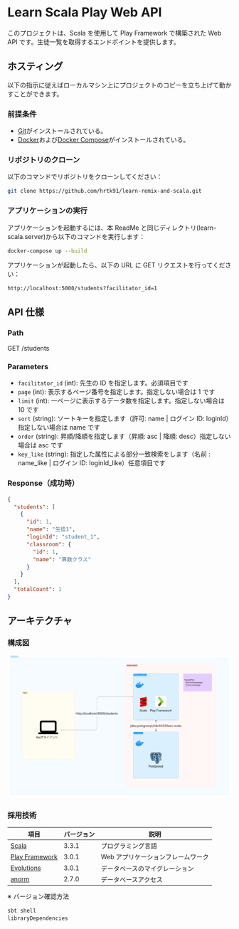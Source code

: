# Learn Scala Play Web API

このプロジェクトは、Scala を使用して Play Framework で構築された Web API です。生徒一覧を取得するエンドポイントを提供します。

## ホスティング

以下の指示に従えばローカルマシン上にプロジェクトのコピーを立ち上げて動かすことができます。

### 前提条件

- [Git](https://git-scm.com/downloads)がインストールされている。
- [Docker](https://www.docker.com/products/docker-desktop)および[Docker Compose](https://docs.docker.com/compose/install/)がインストールされている。

### リポジトリのクローン

以下のコマンドでリポジトリをクローンしてください：

```bash
git clone https://github.com/hrtk91/learn-remix-and-scala.git
```

### アプリケーションの実行

アプリケーションを起動するには、本 ReadMe と同じディレクトリ(learn-scala.server)から以下のコマンドを実行します：

```bash
docker-compose up --build
```

アプリケーションが起動したら、以下の URL に GET リクエストを行ってください：

```
http://localhost:5000/students?facilitator_id=1
```

## API 仕様

### Path

GET /students

### Parameters

- `facilitator_id` (int): 先生の ID を指定します。必須項目です
- `page` (int): 表示するページ番号を指定します。指定しない場合は 1 です
- `limit` (int): 一ページに表示するデータ数を指定します。指定しない場合は 10 です
- `sort` (string): ソートキーを指定します（許可: name | ログイン ID: loginId）指定しない場合は name です
- `order` (string): 昇順/降順を指定します（昇順: asc | 降順: desc）指定しない場合は asc です
- `key_like` (string): 指定した属性による部分一致検索をします（名前 : name_like | ログイン ID: loginId_like）任意項目です

### Response（成功時）

```json
{
  "students": [
    {
      "id": 1,
      "name": "生徒1",
      "loginId": "student_1",
      "classroom": {
        "id": 1,
        "name": "算数クラス"
      }
    }
  ],
  "totalCount": 1
}
```

## アーキテクチャ

### 構成図

![構成図](./architecture.png)

### 採用技術

| 項目                                                                       | バージョン | 説明                               |
| -------------------------------------------------------------------------- | ---------- | ---------------------------------- |
| [Scala](https://www.scala-lang.org/)                                       | 3.3.1      | プログラミング言語                 |
| [Play Framework](https://www.playframework.com/)                           | 3.0.1      | Web アプリケーションフレームワーク |
| [Evolutions](https://www.playframework.com/documentation/2.8.x/Evolutions) | 3.0.1      | データベースのマイグレーション     |
| [anorm](https://www.playframework.com/documentation/2.8.x/ScalaAnorm)      | 2.7.0      | データベースアクセス               |

※ バージョン確認方法

```bash
sbt shell
libraryDependencies
```
